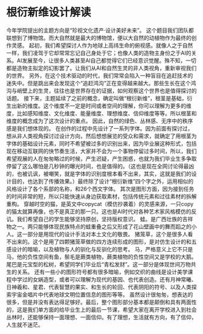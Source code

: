 # 根衍新维设计解读
今年学院提出的主题方向是“珍视文化遗产·设计美好未来”。
这个题目我们团队都联想到了博物馆。而大自然就是最大的博物馆，便以大自然的动植物作为最终的创作灵感。
起初，我们希望探讨人作为地球上高纬生命的俯视感。就像人之于自然一样，我们凌驾于它却常常忘记自己身处于它；也像人类的造物主身份之于AI的关系。AI发展至今，让很多人类甚至AI自己都觉得它们已经意识觉醒。殊不知，一切都是造物主拟定的幻影罢了。让我们从AI和自然生灵的非人类视角，重新审视我们的世界。
另外，在这个技术驱动的时代，我们常常会陷入一种盲目在追赶技术的迷失中。但是跳出来会发现这个“追赶鸿沟”正在变得越来越大。那些生长在这个鸿沟与峭壁上的生灵，往往也是世界存在的证据，如何观察这个世界也是值得探讨的话题。
接下来，主题延续了之前的概念，确定叫做“根衍新维”，根茎是基础，衍生出新的维度。这个维度不一定是时间或者空间的理解，你可以理解为更多的维度，比如感知维度、文化维度、能量维度、理想维度、信仰维度等等。所以根茎和维度的概念成为了这次设计的重点。
因此，自然的绿色、丛林感、无序中的秩序感是我们想体现的。
在创作的过程中先设计了一系列字体。因为前面有探讨过，想从非人类视角探讨过设计方向，然后想想展览的受众和需求，就确定了用根茎为字体的基础设计元素，同时不希望被过多的识别出来，因为毕业展这种形式，包括现在移动互联网的快节奏生活，大家并不会为一个事物停留过多时间，所以，我们希望观展的人在匆匆略过的时候，产生迟疑，产生困惑，也就为我们毕业生多争取停留了这么哪怕是几秒钟的曝光时间，也是值得的。（这也是现在全网讨论得最凶的，也被讥讽，被嘲笑，就是字体的识别度根本看不出来，其实，这就是我们的设计目的，也达到了传播效果。）最终除了设计“根衍新维”四个字之外，运用相似的风格设计了各个系部的名称，和26个西文字体。
其次是图形方面，因为接到任务的时间非常的短，所以只能快速从身边获取素材，包括传统元素和过往素材的拆解重构。
穿越时空的猫，是英文中copycat（模仿抄袭着）的灵感来源，一只copy的猫太就算再像，也不是真正的那一只。这也是AI时代对各种艺术家风格模仿的反讥。我们希望自己的学生能够坚持原创，坚持版权意识。
蛙。是广西壮族的吉祥物之一。两只能够体现民族特点的蛙重叠之后又形成了花山壁画中的舞而蹈之的小人。这一部分是用现代的设计手法对本土文化的敬畏。
猪笼草，这个是很多人看不出来的。这个是用了四颗猪笼草做的四方连续形成的图形，是对仿生设计的和五感设计的暗喻，以及植物与人的驯化与反驯化的思考。
马，严格意义上它不只是马，他的负性空间有鱼，鬃毛是蕨类植物，蕨类植物的负性空间又是学校的大鹅。尾巴是元宝型的松树，希望同学们毕业后“青松发财”。这一部分是体现世间万物共生的关系。
还有一些小的图形符号都有很多暗喻，例如交织的曲线是设计美学课程中学过的女娲造型，或者可以理解为现代的基因、也代表创造。还有月神常曦、日神羲和、星君、代表智慧的果实、和生长的轮回、代表阴阳的符号、以及人类探索宇宙金唱片中代表地球文明位置信息的图形等等。
虽然设计很匆匆，想表达的很多，但是并没有表达得足够好。最后，整个图形部分基本都是颠倒和具有两面性的，这是我们单方面的给毕业生上的最后一节课，希望大家在离开学校进入到社会丛林时，还能够保持一面理想、一面信仰。有了理想，生活就有方向，有了信仰，人生就不迷茫。
